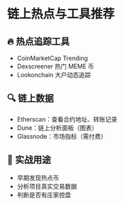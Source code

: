 # 链上热点与工具推荐

## 🔥 热点追踪工具

- CoinMarketCap Trending
- Dexscreener 热门 MEME 币
- Lookonchain 大户动态追踪

## 🔍 链上数据

- Etherscan：查看合约地址、转账记录
- Dune：链上分析面板（图表）
- Glassnode：市场指标（需付费）

## 📌 实战用途

- 早期发现热点币
- 分析项目真实交易数据
- 判断是否有庄家控盘
